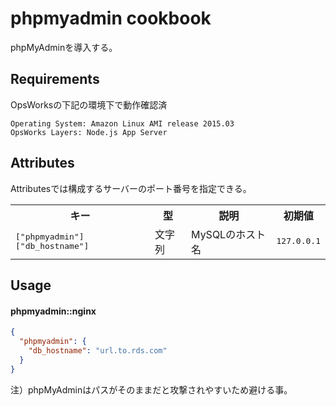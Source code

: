 phpmyadmin cookbook
==============
phpMyAdminを導入する。

Requirements
------------

OpsWorksの下記の環境下で動作確認済

```
Operating System: Amazon Linux AMI release 2015.03
OpsWorks Layers: Node.js App Server
```

Attributes
----------

Attributesでは構成するサーバーのポート番号を指定できる。

<table>
  <tr>
    <th>キー</th>
    <th>型</th>
    <th>説明</th>
    <th>初期値</th>
  </tr>
  <tr>
    <td><tt>["phpmyadmin"]["db_hostname"]</tt></td>
    <td>文字列</td>
    <td>MySQLのホスト名</td>
    <td><tt>127.0.0.1</tt></td>
  </tr>
</table>

Usage
-----

#### phpmyadmin::nginx

```json
{
  "phpmyadmin": {
    "db_hostname": "url.to.rds.com"
  }
}
```

注）phpMyAdminはパスがそのままだと攻撃されやすいため避ける事。
